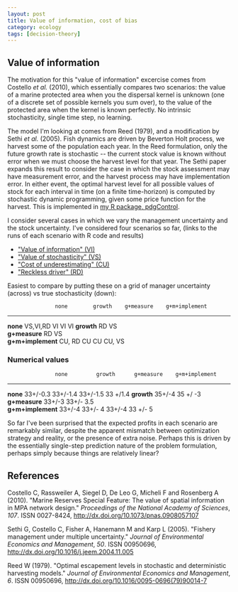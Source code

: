 ```yaml
---
layout: post
title: Value of information, cost of bias
category: ecology
tags: [decision-theory]  
---
```



## Value of information

The motivation for this "value of information" excercise comes from Costello _et al._ (2010),
which essentially compares two scenarios: the value of a marine protected area when you the 
dispersal kernel is unknown (one of a discrete set of possible kernels you sum over), to the
value of the protected area when the kernel is known perfectly.  No intrinsic stochasticity,
single time step, no learning. 

The model I'm looking at comes from Reed (1979), and a modification by Sethi _et al._ (2005).
Fish dynamics are driven by Beverton Holt process, we harvest some of the population each year.
In the Reed formulation, only the future growth rate is stochastic -- the current stock value
is known without error when we must choose the harvest level for that year. The Sethi paper 
expands this result to consider the case in which the stock assessment may have measurement
error, and the harvest process may have implementation error. In either event, the optimal
harvest level for all possible values of stock for each interval in time (on a finite time-horizon)
is computed by stochastic dynamic programming, given some price function for the harvest.
This is implemented in [my R package, pdgControl](https://github.com/cboettig/pdg-control).

I consider several cases in which we vary the management uncertainty and the stock uncertainty.
I've considered four scenarios so far, (links to the runs of each scenario with R code and results)

- ["Value of information" (VI)](https://github.com/cboettig/pdg_control/blob/e501e219ddae177804751f289355510a8c5fc88a/inst/examples/value_of_information.md)
- ["Value of stochasticity" (VS)](https://github.com/cboettig/pdg_control/blob/e501e219ddae177804751f289355510a8c5fc88a/inst/examples/value_of_stochasticity.md)
- ["Cost of underestimating" (CU)](https://github.com/cboettig/pdg_control/blob/e501e219ddae177804751f289355510a8c5fc88a/inst/examples/cost_of_underestimating.md)
- ["Reckless driver" (RD)](https://github.com/cboettig/pdg_control/blob/cfe87046bb29122b4e624459b63e4df5db34118d/inst/examples/reckless_driver.md)

Easiest to compare by putting these on a grid of manager uncertainty (across) vs true stochasticity (down):

                   none        growth    g+measure    g+m+implement
-----------        ----------  --------  -----------  -------------
**none**            VS,VI,RD     VI         VI        VI
**growth**           RD          VS                   
**g+measure**        RD                     VS        
**g+m+implement**   CU, RD       CU         CU        CU, VS



### Numerical values

                   none         growth      g+measure    g+m+implement
-----------        -----------  ----------  -----------  -------------
**none**            33+/-0.3      33+/-1.4     33+/-1.5  33 +/1.4
**growth**           35+/-4       35 +/ -3               
**g+measure**        33+/-3                  33+/- 3.5   
**g+m+implement**    33+/-4       33+/- 4      33+/-4    33 +/- 5

So far I've been surprised that the expected profits in each scenario are remarkably similar, despite the apparent mismatch between optimization strategy and reality, or the presence of extra noise. Perhaps this is driven by the essentially single-step prediction nature of the problem formulation, perhaps simply because things are relatively linear? 


References
----------

Costello C, Rassweiler A, Siegel D, De Leo G, Micheli F and
Rosenberg A (2010). "Marine Reserves Special Feature: The
value of spatial information in MPA network design." _Proceedings
of the National Academy of Sciences_, *107*. ISSN 0027-8424, 
http://dx.doi.org/10.1073/pnas.0908057107

Sethi G, Costello C, Fisher A, Hanemann M and Karp L (2005).
"Fishery management under multiple uncertainty." _Journal of
Environmental Economics and Management_, *50*. ISSN 00950696,
http://dx.doi.org/10.1016/j.jeem.2004.11.005

Reed W (1979). "Optimal escapement levels in stochastic and
deterministic harvesting models." _Journal of Environmental
Economics and Management_, *6*. ISSN 00950696, 
http://dx.doi.org/10.1016/0095-0696(79)90014-7




